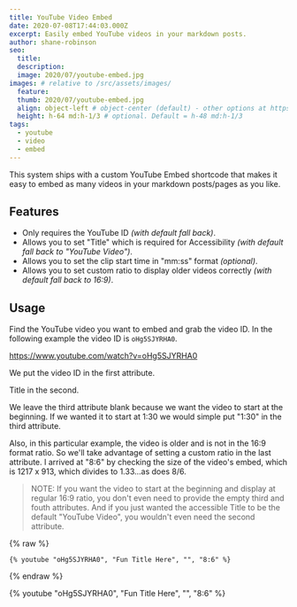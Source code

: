 ```yaml
---
title: YouTube Video Embed
date: 2020-07-08T17:44:03.000Z
excerpt: Easily embed YouTube videos in your markdown posts.
author: shane-robinson
seo:
  title:
  description:
  image: 2020/07/youtube-embed.jpg
images: # relative to /src/assets/images/
  feature:
  thumb: 2020/07/youtube-embed.jpg
  align: object-left # object-center (default) - other options at https://tailwindcss.com/docs/object-position
  height: h-64 md:h-1/3 # optional. Default = h-48 md:h-1/3
tags:
  - youtube
  - video
  - embed
---
```


This system ships with a custom YouTube Embed shortcode that makes it easy to embed as many videos in your markdown posts/pages as you like.

## Features

- Only requires the YouTube ID _(with default fall back)_.
- Allows you to set "Title" which is required for Accessibility _(with default fall back to "YouTube Video")_.
- Allows you to set the clip start time in "mm:ss" format _(optional)_.
- Allows you to set custom ratio to display older videos correctly _(with default fall back to 16:9)_.

## Usage

Find the YouTube video you want to embed and grab the video ID. In the following example the video ID is `oHg5SJYRHA0`.

https://www.youtube.com/watch?v=oHg5SJYRHA0

We put the video ID in the first attribute.

Title in the second.

We leave the third attribute blank because we want the video to start at the beginning. If we wanted it to start at 1:30 we would simple put "1:30" in the third attribute.

Also, in this particular example, the video is older and is not in the 16:9 format ratio. So we'll take advantage of setting a custom ratio in the last attribute. I arrived at "8:6" by checking the size of the video's embed, which is 1217 x 913, which divides to 1.33...as does 8/6.

> NOTE: If you want the video to start at the beginning and display at regular 16:9 ratio, you don't even need to provide the empty third and fouth attributes. And if you just wanted the accessible Title to be the default "YouTube Video", you wouldn't even need the second attribute.

{% raw %}

```liquid
{% youtube "oHg5SJYRHA0", "Fun Title Here", "", "8:6" %}
```

{% endraw %}

{% youtube "oHg5SJYRHA0", "Fun Title Here", "", "8:6" %}
